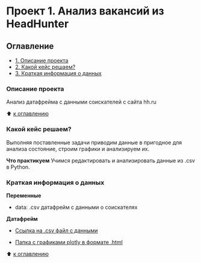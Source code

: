 # Проект 1. Анализ вакансий из HeadHunter

## Оглавление
- [1. Описание проекта](https://github.com/mrKaffeine/autistic_convulsions/tree/main/project_1/README.md#Описание-проекта)
- [2. Какой кейс решаем?](https://github.com/mrKaffeine/autistic_convulsions/tree/main/project_1/README.md#Какой-кейс-решаем?)
- [3. Краткая информация о данных](https://github.com/mrKaffeine/autistic_convulsions/tree/main/project_1/README.md#Краткая-информация-о-данных)

### Описание проекта
Анализ датафрейма с данными соискателей с сайта hh.ru

:arrow_up: [к оглавлению](https://github.com/mrKaffeine/autistic_convulsions/tree/main/project_1/README.md#Оглавление)

### Какой кейс решаем?
Выполняя поставленные задачи приводим данные в пригодное для анализа состояние, строим графики и анализируем их.

**Что практикуем** 
Учимся редактировать и анализировать данные из .csv в Python.

### Краткая информация о данных
**Переменные**
- data: .csv датафрейм с данными о соискателях

**Датафрейм**
- [Ссылка на .csv файл с данными](https://drive.google.com/drive/folders/1vZBLFyEvgQbk-WsAjP1_Pcm_SEXBWU1_?usp=sharing)

- [Папка с графиками plotly в формате .html](https://github.com/mrKaffeine/autistic_convulsions/tree/main/project_1/vis)

:arrow_up: [к оглавлению](https://github.com/mrKaffeine/autistic_convulsions/tree/main/project_1/README.md#Оглавление)
